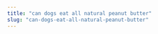 ```yaml
---
title: "can dogs eat all natural peanut butter"
slug: "can-dogs-eat-all-natural-peanut-butter"
---
```


